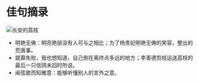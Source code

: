 # 佳句摘录

![长安的荔枝](https://weread-1258476243.file.myqcloud.com/weread/cover/75/cpPlatform_dbb14284a55f1e733b60202b0777255d/t6_cpPlatform_dbb14284a55f1e733b60202b0777255d.jpg)

- 明艳无俦：明亮艳丽没有人可与之相比；为了杨贵妃明艳无俦的笑容，整出的荒唐事。
- 就算失败，我也想知道，自己倒在离终点多远的地方；李善德剪枝运送荔枝的最后一只信鸽未回时所说。
- 闻弦歌而知雅意：能够听懂别人的言外之意。
